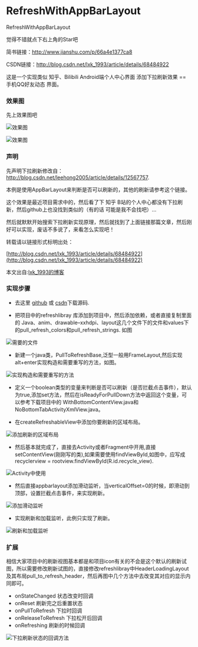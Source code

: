 # RefreshWithAppBarLayout
RefreshWithAppBarLayout

觉得不错就点下右上角的Star吧

简书链接：http://www.jianshu.com/p/66a4e1377ca8

CSDN链接：http://blog.csdn.net/lxk_1993/article/details/68484922


这是一个实现类似 知乎、Bilibili Android端个人中心界面 添加下拉刷新效果 == 手机QQ好友动态 界面。

### 效果图

先上效果图吧

![效果图](https://github.com/103style/RefreshWithAppBarLayout/blob/master/screenshot.gif/titleshadow_samll.gif)

![效果图](https://github.com/103style/RefreshWithAppBarLayout/blob/master/screenshot.gif/withtab_small.gif)

### 声明

先声明下拉刷新修改自：http://blog.csdn.net/leehong2005/article/details/12567757.

本例是使用AppBarLayout来判断是否可以刷新的，其他的刷新请参考这个链接。

这个效果是最近项目需求中的，然后看了下 知乎 B站的个人中心都没有下拉刷新，然后github上也没找到类似的（有的话 可能是我不会找吧）…

然后就默默开始搜索下拉刷新实现原理，然后就找到了上面链接那篇文章，然后刚好可以实现，废话不多说了，来看怎么实现吧！

转载请以链接形式标明出处：

[http://blog.csdn.net/lxk_1993/article/details/68484922](http://blog.csdn.net/lxk_1993/article/details/68484922)

本文出自:[lxk_1993的博客](http://blog.csdn.net/lxk_1993)

### 实现步骤

* 去这里 [github](https://github.com/103style/RefreshWithAppBarLayout) 或 [csdn](http://download.csdn.net/download/lxk_1993/9798704)下载源码.


* 把项目中的refreshlibray 库添加到项目中，然后添加依赖，或者直接复制里面的 Java、anim、drawable–xxhdpi、layout这几个文件下的文件和values下的pull_refresh_colors和pull_refresh_strings. 如图

![需要的文件](https://github.com/103style/RefreshWithAppBarLayout/blob/master/screenshot.gif/file/1.png)


* 新建一个java类，PullToRefreshBase,泛型一般用FrameLayout,然后实现alt+enter实现构造和需要重写的方法，如图。

![实现构造和需要重写的方法](https://github.com/103style/RefreshWithAppBarLayout/blob/master/screenshot.gif/file/2.png)


* 定义一个boolean类型的变量来判断是否可以刷新（是否拦截点击事件），默认为true,添加set方法，然后在isReadyForPullDown方法中返回这个变量，可以参考下载项目中的 WithBottomContentView.java和NoBottomTabActivityXmlView.java。


* 在createRefreshableView中添加你要刷新的区域布局。

![添加刷新的区域布局](https://github.com/103style/RefreshWithAppBarLayout/blob/master/screenshot.gif/file/3.png)


* 然后基本就完成了，直接去Activity或者Fragment中开用,直接setContentView(刚刚写的类),如果需要使用findViewById,如图中，应写成recyclerview = rootview.findViewById(R.id.recycle_view).

![Activity中使用](https://github.com/103style/RefreshWithAppBarLayout/blob/master/screenshot.gif/file/4.png)


* 然后直接appbarlayout添加滑动监听，当verticalOffset=0的时候，即滑动到顶部，设置拦截点击事件，来实现刷新。

![添加滑动监听](https://github.com/103style/RefreshWithAppBarLayout/blob/master/screenshot.gif/file/5.png)


* 实现刷新和加载监听，此例只实现了刷新。

![刷新和加载监听](https://github.com/103style/RefreshWithAppBarLayout/blob/master/screenshot.gif/file/6.png)

### 扩展

相信大家项目中的刷新视图基本都是和项目icon有关的不会是这个默认的刷新试图，所以需要修改刷新试图的，直接修改refreshlibray中HeaderLoadingLayout及其布局pull_to_refresh_header，然后再图中几个方法中去改变其对应的显示内同即可。

* onStateChanged 状态改变时回调
* onReset 刷新完之后重置状态
* onPullToRefresh 下拉时回调
* onReleaseToRefresh 下拉松开后回调
* onRefreshing 刷新的时候回调

![下拉刷新状态的回调方法](https://github.com/103style/RefreshWithAppBarLayout/blob/master/screenshot.gif/file/7.png)

